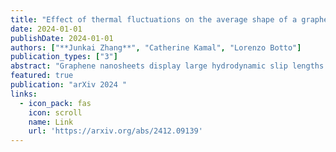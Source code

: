 ```yaml
---
title: "Effect of thermal fluctuations on the average shape of a graphene nanosheet suspended in a shear flow"
date: 2024-01-01
publishDate: 2024-01-01
authors: ["**Junkai Zhang**", "Catherine Kamal", "Lorenzo Botto"]
publication_types: ["3"]
abstract: "Graphene nanosheets display large hydrodynamic slip lengths in most solvents, and because of this, adopt a stable orientation in a shear flow instead of rotating when thermal fluctuations are negligible [Kamal et al., Nature Comm., 11.1,2020]. In this paper, we combine molecular dynamics simulations and boundary integral simulations to demonstrate that the time-averaged 'S' shape adopted by a flexible graphene nanosheet subject to moderate thermal fluctuation is comparable to the shape predicted when neglecting thermal fluctuations. The stable 'S' shape adopted by the particle results primarily from the normal hydrodynamic traction, which is sensitive to the orientation of the particle with respect to the flow direction. Our results imply that thermally-induced shape fluctuations have a relatively minor effect on the time-averaged rheology of dilute suspensions of graphene nanosheets for relatively large but finite P\'eclet numbers."
featured: true
publication: "arXiv 2024 "
links:
  - icon_pack: fas
    icon: scroll
    name: Link
    url: 'https://arxiv.org/abs/2412.09139'
---
```


